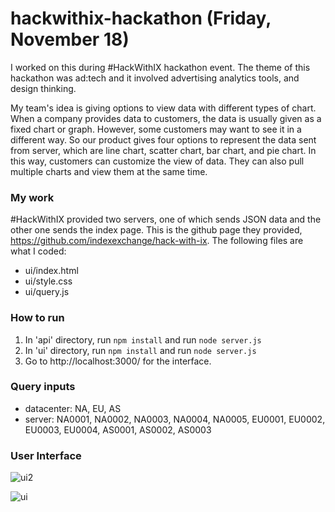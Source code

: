 # hackwithix-hackathon (Friday, November 18)
I worked on this during #HackWithIX hackathon event. The theme of this hackathon was ad:tech and it involved advertising analytics tools, and design thinking.

My team's idea is giving options to view data with different types of chart. When a company provides data to customers, the data is usually given as a fixed chart or graph. However, some customers may want to see it in a different way. So our product gives four options to represent the data sent from server, which are line chart, scatter chart, bar chart, and pie chart. In this way, customers can customize the view of data. They can also pull multiple charts and view them at the same time.


### My work
\#HackWithIX provided two servers, one of which sends JSON data and the other one sends the index page. This is the github page they provided, https://github.com/indexexchange/hack-with-ix.
The following files are what I coded:
- ui/index.html
- ui/style.css
- ui/query.js


### How to run
1. In 'api' directory, run `npm install` and run `node server.js`
2. In 'ui' directory, run `npm install` and run `node server.js`
3. Go to http://localhost:3000/ for the interface.


### Query inputs
- datacenter: NA, EU, AS
- server: NA0001, NA0002, NA0003, NA0004, NA0005, EU0001, EU0002, EU0003, EU0004, AS0001, AS0002, AS0003



### User Interface

![ui2](https://cloud.githubusercontent.com/assets/16660829/20610553/5573457a-b269-11e6-93db-9b16dc58822a.png)

![ui](https://cloud.githubusercontent.com/assets/16660829/20610507/c65d0eca-b268-11e6-91e2-b187147e71bb.png)
